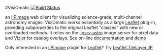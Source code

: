 #VisiOmatic
[![Build Status](https://travis-ci.org/astromatic/visiomatic.svg?branch=master)](https://travis-ci.org/astromatic/visiomatic)

an [IIPImage] web client for visualizing science-grade, multi-channel astronomy images. VisiOmatic works essentially as a large [Leaflet] plug-in, providing subproperties to the original Leaflet "classes" with new or overloaded methods. It relies on the [iipsrv-astro] image server for pixel data and [Vizier] for catalog overlays. See on-line [documentation] and [demo]

Only interested in an [IIPImage] plugin for [Leaflet]? Try [Leaflet.TileLayer.IIP](https://github.com/astromatic/Leaflet.TileLayer.IIP)

[Leaflet]: http://leafletjs.com
[IIPImage]: http://iipimage.sourceforge.net
[iipsrv-astro]: https://github.com/cmarmo/iipsrv-astro
[Vizier]: http://vizier.u-strasbg.fr/
[documentation]: http://visiomatic.readthedocs.org
[demo]: http://image.iap.fr/cfhtls
